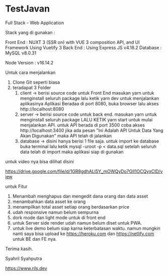 # TestJavan

Full Stack - Web Application

Stack yang di gunakan :

Front End : NUXT 3 (SSR on) with VUE 3 composition API, and UI Framework Using Vuetify 3
Back End : Using Express JS v4.18.2
Database : MySQL v8.0.31

Node Version : v16.14.2

Untuk cara menjalankan

1. Clone Git seperti biasa
2. teradapat 3 Folder
   1. client -> berisi source code untuk Front End
      masukan yarn untuk menginstall seluruh package lalu ketik yarn dev untuk menjalankan aplikasinya
      Aplikasi Beradaa di port 8080,
      buka browser lalu akses http://localhost:8080
   2. server -> berisi source code untuk back end.
      masukan yarn untuk menginstall seluruh package LALU KETIK yarn start untuk mulai menjalankan API. untuk API berada di port 3500
      coba akses http://localhost:3400
      jika ada pesan "Ini Adalah API Untuk Data Yang Akan Digunakan" maka API telah di jalankan
   3. database -> disini hanya berisi 1 file saja. untuk import ke database
      buka terminal lalu ketik mysql -uroot -p <namadatabase> < data.sql
      setelah seluruh data telah di import maka aplikasi siap di gunakan

untuk video nya bisa dilihat disini

https://drive.google.com/file/d/1GR8gdhALI5Y_mOWQyDo7GII1OCQyxClD/view

untuk Fitur

1. Menambah menghapus dan mengedit dana orang dan data asset
2. menambahkan data asset ke orang
3. menampilkan total asset setiap orang berdasarkan price
4. udah responsive namun belum sempurna
5. dork mode dan light mode untuk di front end
6. untuk Server side render udah namun belum diset untuk PWA.
7. untuk live demo belum siap karna keterbatasan waktu. namun mungkin nanti saya bisa upload ke https://heroku.com dan https://netlify.com untuk BE dan FE nya.

Terima kasih.

Syahril Syahputra

https://www.rils.dev
